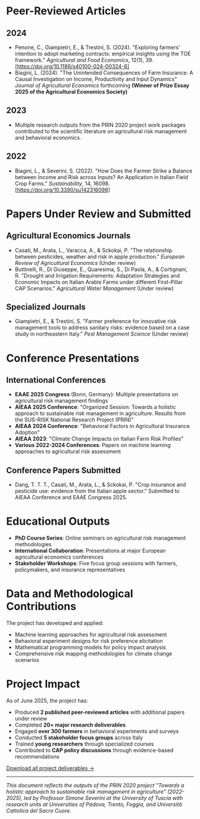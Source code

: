 # Peer-Reviewed Articles

## 2024
- Penone, C., Giampietri, E., & Trestini, S. (2024). "Exploring farmers' intention to adopt marketing contracts: empirical insights using the TOE framework." *Agricultural and Food Economics*, 12(1), 39. [https://doi.org/10.1186/s40100-024-00324-8]
- Biagini, L. (2024). "The Unintended Consequences of Farm Insurance: A Causal Investigation on Income, Productivity and Input Dynamics" *Journal of Agricultural Economics* forthcoming **(Winner of Prize Essay 2025 of the Agricultural Economics Society)**

## 2023
- Multiple research outputs from the PRIN 2020 project work packages contributed to the scientific literature on agricultural risk management and behavioral economics.

## 2022
- Biagini, L., & Severini, S. (2022). "How Does the Farmer Strike a Balance between Income and Risk across Inputs? An Application in Italian Field Crop Farms." *Sustainability*, 14, 16098. [https://doi.org/10.3390/su142316098]

# Papers Under Review and Submitted

## Agricultural Economics Journals
- Casati, M., Arata, L., Varacca, A., & Sckokai, P. "The relationship between pesticides, weather and risk in apple production." *European Review of Agricultural Economics* (Under review)
- Buttinelli, R., Di Giuseppe, E., Quaresima, S., Di Paola, A., & Cortignani, R. "Drought and Irrigation Requirements: Adaptation Strategies and Economic Impacts on Italian Arable Farms under different First-Pillar CAP Scenarios." *Agricultural Water Management* (Under review)

## Specialized Journals
- Giampietri, E., & Trestini, S. "Farmer preference for innovative risk management tools to address sanitary risks: evidence based on a case study in northeastern Italy." *Pest Management Science* (Under review)

# Conference Presentations

## International Conferences
- **EAAE 2025 Congress** (Bonn, Germany): Multiple presentations on agricultural risk management findings
- **AIEAA 2025 Conference**: "Organized Session: Towards a holistic approach to sustainable risk management in agriculture. Results from the SUS-RISK National Research Project (PRIN)"
- **AIEAA 2024 Conference**: "Behavioral Factors in Agricultural Insurance Adoption"
- **AIEAA 2023**: "Climate Change Impacts on Italian Farm Risk Profiles"
- **Various 2022-2024 Conferences**: Papers on machine learning approaches to agricultural risk assessment

## Conference Papers Submitted
- Dang, T. T. T., Casati, M., Arata, L., & Sckokai, P. "Crop insurance and pesticide use: evidence from the Italian apple sector." Submitted to AIEAA Conference and EAAE Congress 2025.


# Educational Outputs

- **PhD Course Series**: Online seminars on agricultural risk management methodologies
- **International Collaboration**: Presentations at major European agricultural economics conferences
- **Stakeholder Workshops**: Five focus group sessions with farmers, policymakers, and insurance representatives

# Data and Methodological Contributions

The project has developed and applied:
- Machine learning approaches for agricultural risk assessment
- Behavioral experiment designs for risk preference elicitation
- Mathematical programming models for policy impact analysis
- Comprehensive risk mapping methodologies for climate change scenarios

# Project Impact

As of June 2025, the project has:
- Produced **2 published peer-reviewed articles** with additional papers under review
- Completed **20+ major research deliverables**
- Engaged **over 300 farmers** in behavioral experiments and surveys
- Conducted **5 stakeholder focus groups** across Italy
- Trained **young researchers** through specialized courses
- Contributed to **CAP policy discussions** through evidence-based recommendations

[Download all project deliverables →](../resources/deliverables.md)

---

*This document reflects the outputs of the PRIN 2020 project "Towards a holistic approach to sustainable risk management in agriculture" (2022-2025), led by Professor Simone Severini at the University of Tuscia with research units at Universities of Padova, Trento, Foggia, and Università Cattolica del Sacro Cuore.*
